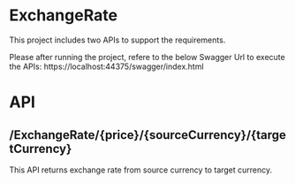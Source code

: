 # ExchangeRate

This project includes two APIs to support the requirements.

Please after running the project, refere to the below Swagger Url to execute the APIs:
https://localhost:44375/swagger/index.html


# API


## /ExchangeRate/{price}/{sourceCurrency}/{targetCurrency}

This API returns exchange rate from source currency to target currency.
